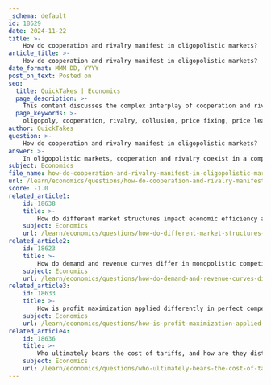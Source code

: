 ```yaml
---
_schema: default
id: 18629
date: 2024-11-22
title: >-
    How do cooperation and rivalry manifest in oligopolistic markets?
article_title: >-
    How do cooperation and rivalry manifest in oligopolistic markets?
date_format: MMM DD, YYYY
post_on_text: Posted on
seo:
  title: QuickTakes | Economics
  page_description: >-
    This content discusses the complex interplay of cooperation and rivalry in oligopolistic markets, highlighting pricing strategies, collusion, competitive behaviors, and the implications on market dynamics and consumer welfare.
  page_keywords: >-
    oligopoly, cooperation, rivalry, collusion, price fixing, price leadership, non-price competition, R&D cooperation, competitive behavior, Prisoners Dilemma, market dynamics, market share, barriers to entry, economic implications, consumer welfare
author: QuickTakes
question: >-
    How do cooperation and rivalry manifest in oligopolistic markets?
answer: >-
    In oligopolistic markets, cooperation and rivalry coexist in a complex interplay that significantly influences market dynamics. Oligopoly is characterized by a small number of large firms that dominate an industry, leading to substantial interdependence among these firms. This interdependence means that the actions of one firm can have a direct impact on the others, creating a unique environment where both competitive and cooperative behaviors are observed.\n\n### Cooperation in Oligopoly\n\n1. **Collusion and Price Fixing**: Firms in an oligopoly may engage in collusion, where they agree to set prices or limit production to maximize collective profits. This behavior can lead to outcomes similar to those of a monopoly, where prices are higher and output is lower than in competitive markets. For example, firms might agree to limit output to raise prices, benefiting all involved parties.\n\n2. **Price Leadership**: Another form of cooperation is price leadership, where one firm sets a price that others in the industry follow. This can stabilize prices and reduce the intensity of competition, allowing firms to maintain higher profit margins.\n\n3. **Non-Price Competition**: Firms may also cooperate through non-price competition strategies, such as advertising and product differentiation. By focusing on improving product quality or brand loyalty, firms can avoid price wars while still competing effectively in the market.\n\n4. **Research and Development (R&D) Cooperation**: In some cases, firms may collaborate on R&D efforts to innovate and improve products. This cooperation can lead to advancements that benefit the entire industry, although it may also reduce the incentive for individual firms to innovate independently.\n\n### Rivalry in Oligopoly\n\n1. **Competitive Behavior**: Despite the potential for cooperation, firms in an oligopoly often engage in rivalry to capture a larger market share. This can manifest in aggressive pricing strategies, increased advertising, and efforts to out-innovate competitors. The desire to outperform rivals can lead to a situation where firms increase output, resulting in lower prices and profits for all, akin to a competitive market.\n\n2. **The Prisoner’s Dilemma**: The dynamics of cooperation and rivalry in oligopoly can be illustrated by the Prisoner’s Dilemma. While firms may benefit from cooperating (e.g., by limiting output), the temptation to defect and increase production for individual gain can lead to a breakdown of cooperation. This dilemma highlights the tension between collective benefit and individual incentive.\n\n3. **Market Entry Barriers**: High barriers to entry in oligopolistic markets can intensify rivalry among existing firms. New entrants face significant challenges, such as substantial capital requirements and established brand loyalty, which can lead existing firms to engage in fierce competition to maintain their market positions.\n\n### Conclusion\n\nIn summary, cooperation and rivalry in oligopolistic markets are shaped by the interdependence of firms. While firms may find it beneficial to cooperate in certain aspects, such as pricing and product development, the inherent competitive pressures often lead to rivalry that can undermine these cooperative efforts. The balance between these forces is crucial in determining market outcomes, influencing pricing strategies, and ultimately impacting consumer welfare. Understanding this dynamic is essential for analyzing the economic implications of oligopolistic market structures.
subject: Economics
file_name: how-do-cooperation-and-rivalry-manifest-in-oligopolistic-markets.md
url: /learn/economics/questions/how-do-cooperation-and-rivalry-manifest-in-oligopolistic-markets
score: -1.0
related_article1:
    id: 18638
    title: >-
        How do different market structures impact economic efficiency and consumer welfare?
    subject: Economics
    url: /learn/economics/questions/how-do-different-market-structures-impact-economic-efficiency-and-consumer-welfare
related_article2:
    id: 18623
    title: >-
        How do demand and revenue curves differ in monopolistic competition compared to perfect competition and monopoly?
    subject: Economics
    url: /learn/economics/questions/how-do-demand-and-revenue-curves-differ-in-monopolistic-competition-compared-to-perfect-competition-and-monopoly
related_article3:
    id: 18633
    title: >-
        How is profit maximization applied differently in perfect competition, monopoly, monopolistic competition, and oligopoly?
    subject: Economics
    url: /learn/economics/questions/how-is-profit-maximization-applied-differently-in-perfect-competition-monopoly-monopolistic-competition-and-oligopoly
related_article4:
    id: 18636
    title: >-
        Who ultimately bears the cost of tariffs, and how are they distributed across the economy?
    subject: Economics
    url: /learn/economics/questions/who-ultimately-bears-the-cost-of-tariffs-and-how-are-they-distributed-across-the-economy
---
```


&nbsp;
